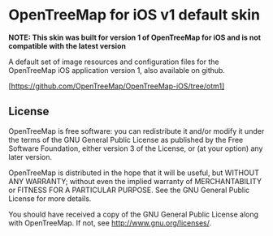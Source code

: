 # OpenTreeMap for iOS v1 default skin

__NOTE: This skin was built for version 1 of OpenTreeMap for iOS and is not compatible with the latest version__

A default set of image resources and configuration files for the OpenTreeMap iOS application version 1, also available on github.

[https://github.com/OpenTreeMap/OpenTreeMap-iOS/tree/otm1]

## License

OpenTreeMap is free software: you can redistribute it and/or modify
it under the terms of the GNU General Public License as published by
the Free Software Foundation, either version 3 of the License, or
(at your option) any later version.

OpenTreeMap is distributed in the hope that it will be useful,
but WITHOUT ANY WARRANTY; without even the implied warranty of
MERCHANTABILITY or FITNESS FOR A PARTICULAR PURPOSE.  See the
GNU General Public License for more details.

You should have received a copy of the GNU General Public License
along with OpenTreeMap.  If not, see <http://www.gnu.org/licenses/>.
